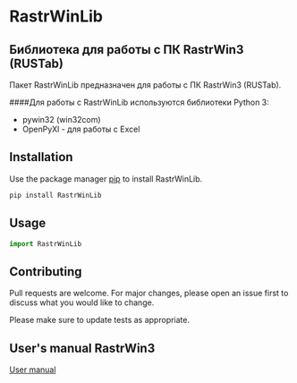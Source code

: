 # RastrWinLib

## Библиотека для работы с ПК RastrWin3 (RUSTab)

Пакет RastrWinLib предназначен для работы с ПК RastrWin3 (RUSTab).

####Для работы с RastrWinLib используются библиотеки Python 3:

- pywin32 (win32com)
- OpenPyXl - для работы с Excel

## Installation

Use the package manager [pip](https://pip.pypa.io/en/stable/) to install RastrWinLib.

```bash
pip install RastrWinLib
```

## Usage

```python
import RastrWinLib


```

## Contributing
Pull requests are welcome. For major changes, please open an issue first to discuss what you would like to change.

Please make sure to update tests as appropriate.

## User's manual RastrWin3 
[User manual](https://www.rastrwin.ru/download/Files/RastrWin3_2020_10_05.pdf)